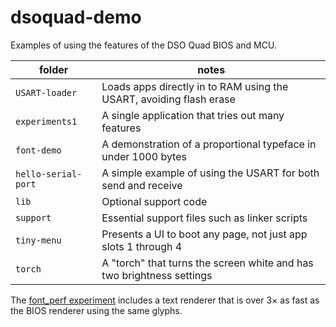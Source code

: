 # dsoquad-demo

Examples of using the features of the DSO Quad BIOS and MCU.

folder              | notes
--------------------|---------------------------------------------------------------------
`USART-loader`      | Loads apps directly in to RAM using the USART, avoiding flash erase
`experiments1`      | A single application that tries out many features
`font-demo`         | A demonstration of a proportional typeface in under 1000 bytes
`hello-serial-port` | A simple example of using the USART for both send and receive
`lib`               | Optional support code
`support`           | Essential support files such as linker scripts
`tiny-menu`         | Presents a UI to boot any page, not just app slots 1 through 4
`torch`             | A "torch" that turns the screen white and has two brightness settings

The [font_perf experiment](dsoquad-demo/blob/master/experiments1/experiments/font_perf.c) includes a text renderer that is over 3&times; as fast as the BIOS renderer using the same glyphs.
